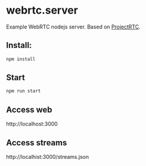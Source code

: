 # webrtc.server

Example WebRTC nodejs server. Based on [ProjectRTC](https://github.com/pchab/ProjectRTC).

## Install:

```bash
npm install
```

## Start
```bash
npm run start
```

## Access web

http://localhost:3000

## Access streams

http://localhist:3000/streams.json
